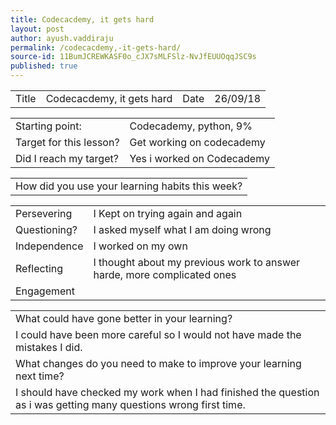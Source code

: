 ```yaml
---
title: Codecacdemy, it gets hard
layout: post
author: ayush.vaddiraju
permalink: /codecacdemy,-it-gets-hard/
source-id: 11BumJCREWKASF0o_cJX7sMLFSlz-NvJfEUUOqqJSC9s
published: true
---
```

<table>
  <tr>
    <td>Title</td>
    <td>Codecacdemy, it gets hard</td>
    <td>Date</td>
    <td>26/09/18</td>
  </tr>
</table>


<table>
  <tr>
    <td>Starting point:</td>
    <td>Codecademy, python, 9%</td>
  </tr>
  <tr>
    <td>Target for this lesson?</td>
    <td>Get working on codecademy</td>
  </tr>
  <tr>
    <td>Did I reach my target? </td>
    <td>Yes i worked on Codecademy</td>
  </tr>
</table>


<table>
  <tr>
    <td>How did you use your learning habits this week?</td>
  </tr>
</table>


<table>
  <tr>
    <td>Persevering</td>
    <td>I Kept on trying again and again</td>
  </tr>
  <tr>
    <td>Questioning?</td>
    <td>I asked myself what I am doing wrong</td>
  </tr>
  <tr>
    <td>Independence</td>
    <td>I worked on my own</td>
  </tr>
  <tr>
    <td>Reflecting</td>
    <td>I thought about my previous work to answer harde, more complicated ones</td>
  </tr>
  <tr>
    <td>Engagement</td>
    <td></td>
  </tr>
</table>


<table>
  <tr>
    <td>What could have gone better in your learning?</td>
  </tr>
  <tr>
    <td>I could have been more careful so I would not have made the mistakes I did.</td>
  </tr>
  <tr>
    <td>What changes do you need to make to improve your learning next time?</td>
  </tr>
  <tr>
    <td>I should have checked my work when I had finished the question as i was getting many questions wrong first time.</td>
  </tr>
</table>



